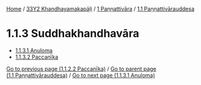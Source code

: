 
[Home](/) / [33Y2 Khandhayamakapāḷi](../...md) / [1 Paṇṇattivāra](...md) / [1.1 Paṇṇattivārauddesa](../33Y2/1/1.1.md)

# 1.1.3 Suddhakhandhavāra

* [1.1.3.1 Anuloma](1.1.3/1.1.3.1.md)
* [1.1.3.2 Paccanīka](1.1.3/1.1.3.2.md)

[Go to previous page (1.1.2.2 Paccanīka)](1.1.2/1.1.2.2.md) / [Go to parent page (1.1 Paṇṇattivārauddesa)](../33Y2/1/1.1.md) / [Go to next page (1.1.3.1 Anuloma)](1.1.3/1.1.3.1.md)


